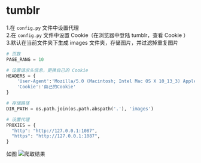 # tumblr

1.在 `config.py` 文件中设置代理  
2.在 `config.py` 文件中设置 Cookie（在浏览器中登陆 tumblr，查看 Cookie ）     
3.默认在当前文件夹下生成 images 文件夹，存储图片，并过滤掉重复图片

```Python
# 页数
PAGE_RANG = 10

# 设置请求头信息，更换自己的 Cookie
HEADERS = {
    'User-Agent':'Mozilla/5.0 (Macintosh; Intel Mac OS X 10_13_3) AppleWebKit/537.36 (KHTML, like Gecko) Chrome/65.0.3325.162 Safari/537.36',
    'Cookie':'自己的Cookie'
}

# 存储路径
DIR_PATH = os.path.join(os.path.abspath('.'), 'images')

# 设置代理
PROXIES = {
  "http": "http://127.0.0.1:1087",
  "https": "http://127.0.0.1:1087",
}
```

如图
![爬取结果](https://github.com/yichahucha/tumblr_spider/blob/master/WX20181214-132916@2x.png?raw=true)
